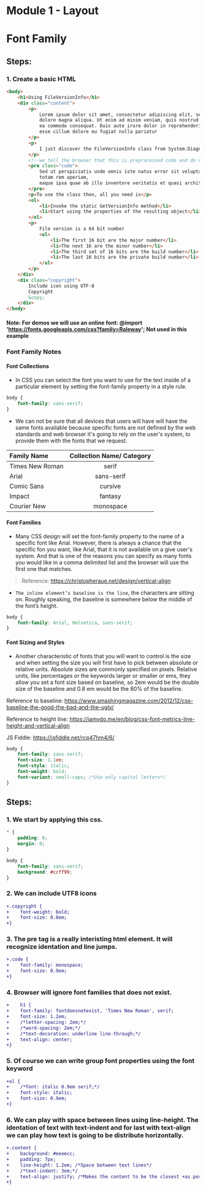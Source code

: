 # Module 1 - Layout

# Font Family

## Steps:

### 1. Create a basic HTML

```html
<body>
    <h1>Using FileVersionInfo</h1>
    <div class="content">
        <p>
            Lorem ipsum dolor sit amet, consectetur adipiscing elit, sed do eiusmod tempor incididunt ut labore et
            dolore magna aliqua. Ut enim ad minim veniam, quis nostrud exercitation ullamco laboris nisi ut aliquip ex
            ea commodo consequat. Duis aute irure dolor in reprehenderit in voluptate velit
            esse cillum dolore eu fugiat nulla pariatur
        </p>
        <p>
            I just discover the FileVersionInfo class from System.Diagnostics
        </p>
        <!--we tell the browser that this is preprocessed code and do not touch it-->
        <pre class="code">
            Sed ut perspiciatis unde omnis iste natus error sit voluptatem accusantium doloremque laudantium,
            totam rem aperiam,
            eaque ipsa quae ab illo inventore veritatis et quasi architecto beatae vitae dicta sunt explicabo.
        </pre>
        <p>To use the class then, all you need is</p>
        <ol>
            <li>Invoke the static GetVersionInfo method</li>
            <li>Start using the properties of the resulting object</li>
        </ol>
        <p>
            File version is a 64 bit number
            <ul>
                <li>The first 16 bit are the major number</li>
                <li>The next 16 are the minor number</li>
                <li>The third set of 16 bits are the build number</li>
                <li>The last 16 bits are the private build number</li>
            </ul>
        </p>
    </div>
    <div class="copyright">
        Include icon using UTF-8
        Copyright
        &copy;
    </div>
</body>
``` 
#### Note: For demos we will use an online font: @import 'https://fonts.googleapis.com/css?family=Raleway'; Not used in this example

### Font Family Notes

#### Font Collections

* In CSS you can select the font you want to use for the text inside of a particular element by setting the font-family property in a style rule.

```css
body {
	font-family: sans-serif;
}
```
* We can not be sure that all devices that users will have will have the same fonts available because specific fonts are not defined by the web standards and web browser it's going to rely on the user's system, to provide them with the fonts that we request.

| Family Name      | Collection  Name/ Category |
| :--------------- | :------------------------: |
| Times New Roman  | serif                      |
| Arial            | sans-serif                 |
| Comic Sans       | cursive                    |
| Impact           | fantasy                    |
| Courier New      | monospace                  |

#### Font Families

* Many CSS design will set the font-family property to the name of a specific font like Arial. However, there is always a chance that the specific fon you want, like Arial, that it is not available on a give user's system. And that is one of the reasons you can specify as many fonts you would like in a comma delimited list and the browser will use the first one that matches.

>Reference: https://christopheraue.net/design/vertical-align

* `The inline element’s baseline is the line`, the characters are sitting on. Roughly speaking, the baseline is somewhere below the middle of the font’s height.

```css
body {
	font-family: Arial, Helvetica, sans-serif;
}
```

#### Font Sizing and Styles

* Another characteristic of fonts that you will want to control is the size and when setting the size you will first have to pick between absolute or relative units. Absolute sizes are commonly specified on pixels. Relative units, like percentages or the keywords larger or smaller or ems, they allow you set a font size based on baseline, so 2em would be the double size of the baseline and 0.8 em would be the 80% of the baseline. 

Reference to baseline: https://www.smashingmagazine.com/2012/12/css-baseline-the-good-the-bad-and-the-ugly/

Reference to height line:
https://iamvdo.me/en/blog/css-font-metrics-line-height-and-vertical-align

JS Fiddle:
https://jsfiddle.net/rcp47hm4/6/

```css
body {
	font-family: sans-serif;
	font-size: 1.1em;
	font-style: italic;
	font-weight: bold;
	font-variant: small-caps; /*Use only capital letters*/
}
```


## Steps:

### 1. We start by applying this css.

```css
* {
    padding: 0;
    margin: 0;
}

body {
    font-family: sans-serif;
    background: #ccff99;
}
```
### 2. We can include UTF8 icons

```diff
+.copyright {
+    font-weight: bold;
+    font-size: 0.8em;
+}
```
### 3. The pre tag is a really interisting html element. It will recognize identation and line jumps.

```diff
+.code {
+    font-family: monospace;
+    font-size: 0.9em;
+}
```

### 4. Browser will ignore font families that does not exist.

```diff 
+    h1 {
+    font-family: fontdoesnotexist, 'Times New Roman', serif;
+    font-size: 1.2em;
+    /*letter-spacing: 2em;*/
+    /*word-spacing: 2em;*/
+    /*text-decoration: underline line-through;*/
+    text-align: center;
+}
```

### 5. Of course we can write group font properties using the font keyword

```diff 
+ol {
+    /*font: italic 0.9em serif;*/
+    font-style: italic;
+    font-size: 0.9em;
+}
```

### 6. We can play with space between lines using line-height. The identation of text with text-indent and for last with text-align we can play how text is going to be distribute horizontally.

```diff
+.content {
+    background: #eeeecc;
+    padding: 7px;
+    line-height: 1.2em; /*Space between text lines*/
+    /*text-indent: 3em;*/
+    text-align: justify; /*Makes the content to be the closest +as posible to the margin*/
+}
```
